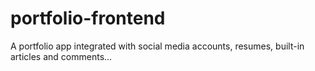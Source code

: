 # portfolio-frontend

A portfolio app integrated with social media accounts, resumes, built-in articles and comments...